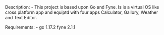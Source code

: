 Description: -
  This project is based upon Go and Fyne. Is is a virtual OS like cross platform app and equiptd with four apps Calculator, Gallory, Weather and Text Editor.

Requirements: -
  go 1.17.2
  fyne 2.1.1
